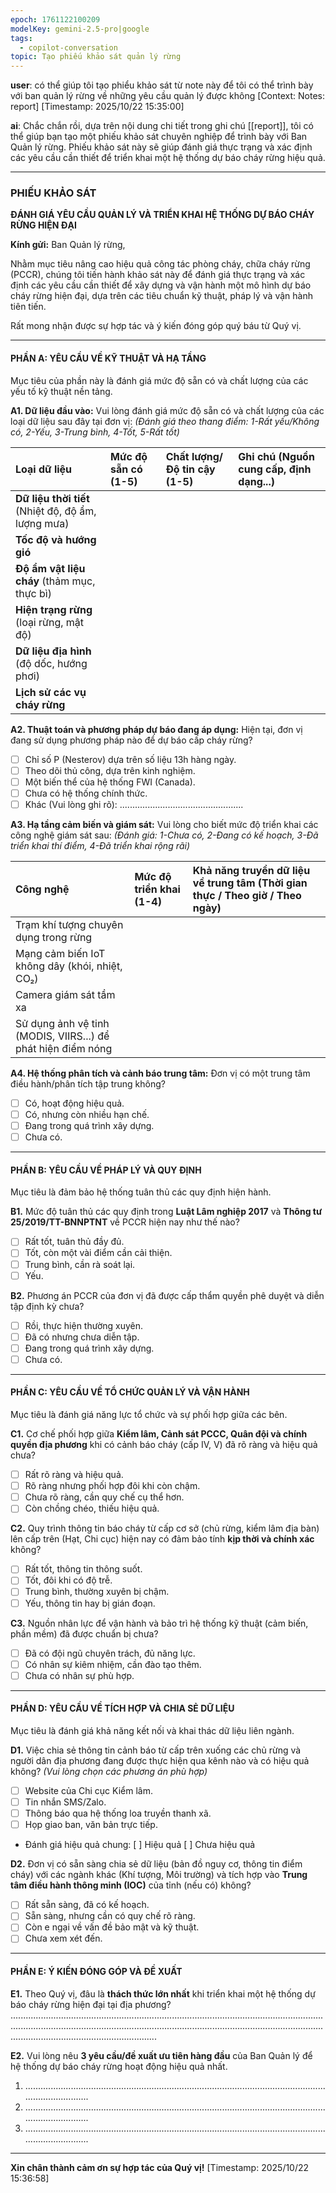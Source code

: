 ```yaml
---
epoch: 1761122100209
modelKey: gemini-2.5-pro|google
tags:
  - copilot-conversation
topic: Tạo phiếu khảo sát quản lý rừng
---
```


**user**: có thể giúp tôi tạo phiểu khảo sát từ note này để tôi có thể trình bày với ban quản lý rừng về những yêu cầu quản lý được không
[Context: Notes: report]
[Timestamp: 2025/10/22 15:35:00]

**ai**: Chắc chắn rồi, dựa trên nội dung chi tiết trong ghi chú [[report]], tôi có thể giúp bạn tạo một phiếu khảo sát chuyên nghiệp để trình bày với Ban Quản lý rừng. Phiếu khảo sát này sẽ giúp đánh giá thực trạng và xác định các yêu cầu cần thiết để triển khai một hệ thống dự báo cháy rừng hiệu quả.

---

### **PHIẾU KHẢO SÁT**
**ĐÁNH GIÁ YÊU CẦU QUẢN LÝ VÀ TRIỂN KHAI HỆ THỐNG DỰ BÁO CHÁY RỪNG HIỆN ĐẠI**

**Kính gửi:** Ban Quản lý rừng,

Nhằm mục tiêu nâng cao hiệu quả công tác phòng cháy, chữa cháy rừng (PCCR), chúng tôi tiến hành khảo sát này để đánh giá thực trạng và xác định các yêu cầu cần thiết để xây dựng và vận hành một mô hình dự báo cháy rừng hiện đại, dựa trên các tiêu chuẩn kỹ thuật, pháp lý và vận hành tiên tiến.

Rất mong nhận được sự hợp tác và ý kiến đóng góp quý báu từ Quý vị.

---

#### **PHẦN A: YÊU CẦU VỀ KỸ THUẬT VÀ HẠ TẦNG**

Mục tiêu của phần này là đánh giá mức độ sẵn có và chất lượng của các yếu tố kỹ thuật nền tảng.

**A1. Dữ liệu đầu vào:** Vui lòng đánh giá mức độ sẵn có và chất lượng của các loại dữ liệu sau đây tại đơn vị:
*(Đánh giá theo thang điểm: 1-Rất yếu/Không có, 2-Yếu, 3-Trung bình, 4-Tốt, 5-Rất tốt)*

| Loại dữ liệu                                       | Mức độ sẵn có (1-5) | Chất lượng/Độ tin cậy (1-5) | Ghi chú (Nguồn cung cấp, định dạng...) |
| :------------------------------------------------- | :------------------ | :-------------------------- | :------------------------------------- |
| **Dữ liệu thời tiết** (Nhiệt độ, độ ẩm, lượng mưa) |                     |                             |                                        |
| **Tốc độ và hướng gió**                            |                     |                             |                                        |
| **Độ ẩm vật liệu cháy** (thảm mục, thực bì)        |                     |                             |                                        |
| **Hiện trạng rừng** (loại rừng, mật độ)            |                     |                             |                                        |
| **Dữ liệu địa hình** (độ dốc, hướng phơi)          |                     |                             |                                        |
| **Lịch sử các vụ cháy rừng**                       |                     |                             |                                        |

**A2. Thuật toán và phương pháp dự báo đang áp dụng:**
Hiện tại, đơn vị đang sử dụng phương pháp nào để dự báo cấp cháy rừng?
- [ ] Chỉ số P (Nesterov) dựa trên số liệu 13h hàng ngày.
- [ ] Theo dõi thủ công, dựa trên kinh nghiệm.
- [ ] Một biến thể của hệ thống FWI (Canada).
- [ ] Chưa có hệ thống chính thức.
- [ ] Khác (Vui lòng ghi rõ): .................................................

**A3. Hạ tầng cảm biến và giám sát:**
Vui lòng cho biết mức độ triển khai các công nghệ giám sát sau:
*(Đánh giá: 1-Chưa có, 2-Đang có kế hoạch, 3-Đã triển khai thí điểm, 4-Đã triển khai rộng rãi)*

| Công nghệ | Mức độ triển khai (1-4) | Khả năng truyền dữ liệu về trung tâm (Thời gian thực / Theo giờ / Theo ngày) |
| :--- | :--- | :--- |
| Trạm khí tượng chuyên dụng trong rừng | | |
| Mạng cảm biến IoT không dây (khói, nhiệt, CO₂) | | |
| Camera giám sát tầm xa | | |
| Sử dụng ảnh vệ tinh (MODIS, VIIRS...) để phát hiện điểm nóng | | |

**A4. Hệ thống phân tích và cảnh báo trung tâm:**
Đơn vị có một trung tâm điều hành/phân tích tập trung không?
- [ ] Có, hoạt động hiệu quả.
- [ ] Có, nhưng còn nhiều hạn chế.
- [ ] Đang trong quá trình xây dựng.
- [ ] Chưa có.

---

#### **PHẦN B: YÊU CẦU VỀ PHÁP LÝ VÀ QUY ĐỊNH**

Mục tiêu là đảm bảo hệ thống tuân thủ các quy định hiện hành.

**B1.** Mức độ tuân thủ các quy định trong **Luật Lâm nghiệp 2017** và **Thông tư 25/2019/TT-BNNPTNT** về PCCR hiện nay như thế nào?
- [ ] Rất tốt, tuân thủ đầy đủ.
- [ ] Tốt, còn một vài điểm cần cải thiện.
- [ ] Trung bình, cần rà soát lại.
- [ ] Yếu.

**B2.** Phương án PCCR của đơn vị đã được cấp thẩm quyền phê duyệt và diễn tập định kỳ chưa?
- [ ] Rồi, thực hiện thường xuyên.
- [ ] Đã có nhưng chưa diễn tập.
- [ ] Đang trong quá trình xây dựng.
- [ ] Chưa có.

---

#### **PHẦN C: YÊU CẦU VỀ TỔ CHỨC QUẢN LÝ VÀ VẬN HÀNH**

Mục tiêu là đánh giá năng lực tổ chức và sự phối hợp giữa các bên.

**C1.** Cơ chế phối hợp giữa **Kiểm lâm, Cảnh sát PCCC, Quân đội và chính quyền địa phương** khi có cảnh báo cháy (cấp IV, V) đã rõ ràng và hiệu quả chưa?
- [ ] Rất rõ ràng và hiệu quả.
- [ ] Rõ ràng nhưng phối hợp đôi khi còn chậm.
- [ ] Chưa rõ ràng, cần quy chế cụ thể hơn.
- [ ] Còn chồng chéo, thiếu hiệu quả.

**C2.** Quy trình thông tin báo cháy từ cấp cơ sở (chủ rừng, kiểm lâm địa bàn) lên cấp trên (Hạt, Chi cục) hiện nay có đảm bảo tính **kịp thời và chính xác** không?
- [ ] Rất tốt, thông tin thông suốt.
- [ ] Tốt, đôi khi có độ trễ.
- [ ] Trung bình, thường xuyên bị chậm.
- [ ] Yếu, thông tin hay bị gián đoạn.

**C3.** Nguồn nhân lực để vận hành và bảo trì hệ thống kỹ thuật (cảm biến, phần mềm) đã được chuẩn bị chưa?
- [ ] Đã có đội ngũ chuyên trách, đủ năng lực.
- [ ] Có nhân sự kiêm nhiệm, cần đào tạo thêm.
- [ ] Chưa có nhân sự phù hợp.

---

#### **PHẦN D: YÊU CẦU VỀ TÍCH HỢP VÀ CHIA SẺ DỮ LIỆU**

Mục tiêu là đánh giá khả năng kết nối và khai thác dữ liệu liên ngành.

**D1.** Việc chia sẻ thông tin cảnh báo từ cấp trên xuống các chủ rừng và người dân địa phương đang được thực hiện qua kênh nào và có hiệu quả không?
*(Vui lòng chọn các phương án phù hợp)*
- [ ] Website của Chi cục Kiểm lâm.
- [ ] Tin nhắn SMS/Zalo.
- [ ] Thông báo qua hệ thống loa truyền thanh xã.
- [ ] Họp giao ban, văn bản trực tiếp.
- Đánh giá hiệu quả chung: [ ] Hiệu quả [ ] Chưa hiệu quả

**D2.** Đơn vị có sẵn sàng chia sẻ dữ liệu (bản đồ nguy cơ, thông tin điểm cháy) với các ngành khác (Khí tượng, Môi trường) và tích hợp vào **Trung tâm điều hành thông minh (IOC)** của tỉnh (nếu có) không?
- [ ] Rất sẵn sàng, đã có kế hoạch.
- [ ] Sẵn sàng, nhưng cần có quy chế rõ ràng.
- [ ] Còn e ngại về vấn đề bảo mật và kỹ thuật.
- [ ] Chưa xem xét đến.

---

#### **PHẦN E: Ý KIẾN ĐÓNG GÓP VÀ ĐỀ XUẤT**

**E1.** Theo Quý vị, đâu là **thách thức lớn nhất** khi triển khai một hệ thống dự báo cháy rừng hiện đại tại địa phương?
..................................................................................................................................................................................................................................................................................................................

**E2.** Vui lòng nêu **3 yêu cầu/đề xuất ưu tiên hàng đầu** của Ban Quản lý để hệ thống dự báo cháy rừng hoạt động hiệu quả nhất.
1. ................................................................................................................................................
2. ................................................................................................................................................
3. ................................................................................................................................................

---
**Xin chân thành cảm ơn sự hợp tác của Quý vị!**
[Timestamp: 2025/10/22 15:36:58]